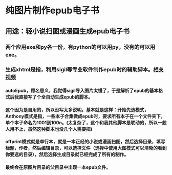 # 纯图片制作epub电子书
## 用途：轻小说扫图或漫画生成epub电子书

### 两个应用exe和py各一份，有python的可以用py，没有的可以用exe。

### 生成xhtml是指，利用sigil等专业软件制作epub时的辅助脚本。[相关视频](https://www.bilibili.com/video/BV1qf4y1j72F)


#### autoEpub，顾名思义，我觉得sigil导入图片太慢了，于是解析了epub的基本格式后我直接写了个全自动生成epub的脚本。
#### 这个因为是**自用**的，所以没写太多说明。基本就是这样：开始先选模式，Anthony模式是指，一些本子合集做成epub时，要求所有本子在一个文件夹下，单个本子命名为1001到100n。(太复杂了，这个和我其他脚本是联动的，所以一般人用不上，虽然这种脚本也没几个人需要把)
#### offprint模式就是单行本，就是一本正经的小说或漫画扫图，然后选择目录，填写标题，作者，然后编辑目录，可以选择文件（选择中使用大图模式可以清晰的看到你要选的目录），然后选择生成目录就已经完成了所有的制作。
#### 最终会在原图片目录的父目录中出现一本epub文件。
